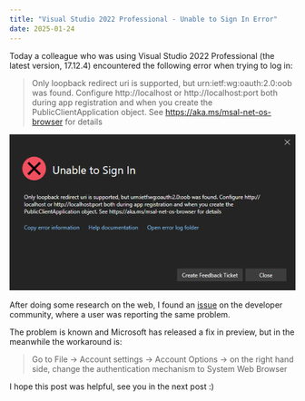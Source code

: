 ```yaml
---
title: "Visual Studio 2022 Professional - Unable to Sign In Error"
date: 2025-01-24
---
```

Today a colleague who was using Visual Studio 2022 Professional (the latest version, 17.12.4) encountered the following error when trying to log in:

> Only loopback redirect uri is supported, but urn:ietf:wg:oauth:2.0:oob was found. Configure http://localhost or http://localhost:port both during app registration and when you create the PublicClientApplication object. See https://aka.ms/msal-net-os-browser for details

![plot](https://github.com/fabiocannas/blog/blob/main/_posts/2025-01-24-VS2022_Unable_to_Sign_In_Error/2025-01-24-VS2022_Unable_to_Sign_In_Error.png?raw=true)

After doing some research on the web, I found an [issue](https://developercommunity.visualstudio.com/t/VS2022-Professional---Unable-to-sign-in-/10795473) on the developer community, where a user was reporting the same problem.

The problem is known and Microsoft has released a fix in preview, but in the meanwhile the workaround is:

> Go to File -> Account settings -> Account Options -> on the right hand side, change the authentication mechanism to System Web Browser

I hope this post was helpful, see you in the next post :)